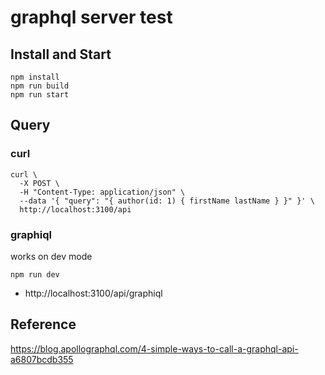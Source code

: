 # graphql server test


## Install and Start

```
npm install
npm run build
npm run start
```

## Query
### curl

```
curl \
  -X POST \
  -H "Content-Type: application/json" \
  --data '{ "query": "{ author(id: 1) { firstName lastName } }" }' \
  http://localhost:3100/api
```

### graphiql
works on dev mode

```
npm run dev
```

 - http://localhost:3100/api/graphiql

## Reference

https://blog.apollographql.com/4-simple-ways-to-call-a-graphql-api-a6807bcdb355
